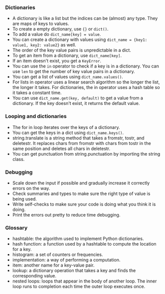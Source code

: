 ### Dictionaries
- A dictionary is like a list but the indices can be (almost) any type. They are maps of keys to values.
- To create a empty dictionary, use `{}` or `dict()`.
- To add a value do `dict_name[key] = value`.
- You can create a dictionary with values using `dict_name = {key1: value1, key2: value2}` as well.
- The order of the key value pairs is unpredictable in a dict.
- To get an item from a dictionary, use `dict_name[key]`.
- If an item doesn't exist, you get a `KeyError`.
- You can use the `in` operator to check if a key is in a dictionary. You can use `len` to get the number of key value pairs in a dictionary.
- You can get a list of values using `dict_name.values()`.
- For lists in operator uses a linear search algorithm so the longer the list, the longer it takes. For dictionaries, the in operator uses a hash table so it takes a constant time.
- You can use `dict_name.get(key, default)` to get a value from a dictionary. If the key doesn't exist, it returns the default value.

### Looping and dictionaries
- The for in loop iterates over the keys of a dictionary.
- You can get the keys in a dict using `dict_name.keys()`.
- string.translate is a string method that takes a fromstr, tostr, and deletestr. It replaces chars from fromstr with chars from tostr in the same position and deletes all chars in deletestr.
- You can get punctuation from string.punctuation by importing the string class.

### Debugging
- Scale down the input if possible and gradually increase it correctly errors on the way.
- Check summaries and types to make sure the right type of value is being used.
- Write self-checks to make sure your code is doing what you think it is doing.
- Print the errors out pretty to reduce time debugging.

### Glossary
- hashtable: the algorithm used to implement Python dictionaries.
- hash function: a function used by a hashtable to compute the location for a key.
- histogram: a set of counters or frequencies.
- implementation: a way of performing a computation.
- item: another name for a key-value pair.
- lookup: a dictionary operation that takes a key and finds the corresponding value.
- nested loops: loops that appear in the body of another loop. The inner loop runs to completion each time the outer loop executes once.